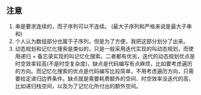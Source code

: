

## 注意
1. 串是要求连续的，而子序列可以不连续。 (最大子序列和严格来说是最大子串和)
2. 个人认为数组部分也属于子序列，但是为了方便，我把这部分划分了出来。
3. 动态规划和记忆化搜索是类似的，只是一般采用迭代实现的叫动态规划，而使用递归 + 备忘录实现的叫记忆化搜索。二者都有优劣，迭代的动态规划优点是时空效率较高(不是时空复杂度)，缺点是代码编写有点麻烦，比如要考虑遍历的方向。而记忆化搜索的优点是代码编写比较简单，不用考虑遍历方向，只需要给定递归边界条件。缺点就是需要耗费额外的空间、时空效率没迭代的高，比如递归栈空间，以及为了记忆化所付出的额外空间。
